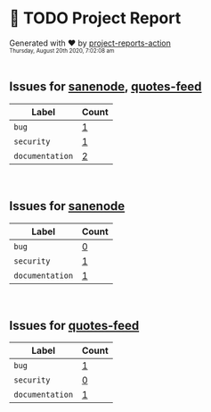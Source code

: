 # :crystal_ball: TODO Project Report  
  
Generated with :heart: by [project-reports-action](https://github.com/bryanmacfarlane/project-reports-action)  
<sub><sup>Thursday, August 20th 2020, 7:02:08 am</sup></sub>  
  &nbsp;  
## Issues for [sanenode](https://github.com/bryanmacfarlane/sanenode), [quotes-feed](https://github.com/bryanmacfarlane/quotes-feed)
| Label           | Count                                         |
| --------------- | --------------------------------------------- |
| `bug`           | [1](./issues-bug-1597935738.019.md)           |
| `security`      | [1](./issues-security-1597935738.019.md)      |
| `documentation` | [2](./issues-documentation-1597935738.019.md) |
&nbsp;  
## Issues for [sanenode](https://github.com/bryanmacfarlane/sanenode)
| Label           | Count                                         |
| --------------- | --------------------------------------------- |
| `bug`           | [0](./issues-bug-1597935738.025.md)           |
| `security`      | [1](./issues-security-1597935738.025.md)      |
| `documentation` | [1](./issues-documentation-1597935738.025.md) |
&nbsp;  
## Issues for [quotes-feed](https://github.com/bryanmacfarlane/quotes-feed)
| Label           | Count                                         |
| --------------- | --------------------------------------------- |
| `bug`           | [1](./issues-bug-1597935738.029.md)           |
| `security`      | [0](./issues-security-1597935738.029.md)      |
| `documentation` | [1](./issues-documentation-1597935738.029.md) |
